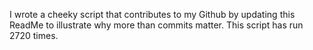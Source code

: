 I wrote a cheeky script that contributes to my Github by updating this ReadMe to illustrate why more than commits matter. This script has run 2720 times.